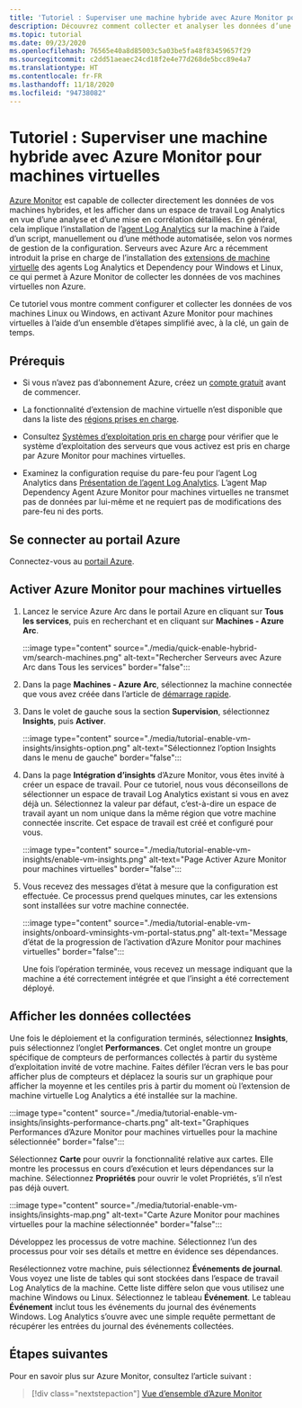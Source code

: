```yaml
---
title: 'Tutoriel : Superviser une machine hybride avec Azure Monitor pour machines virtuelles'
description: Découvrez comment collecter et analyser les données d’une machine hybride dans Azure Monitor.
ms.topic: tutorial
ms.date: 09/23/2020
ms.openlocfilehash: 76565e40a8d85003c5a03be5fa48f83459657f29
ms.sourcegitcommit: c2dd51aeaec24cd18f2e4e77d268de5bcc89e4a7
ms.translationtype: HT
ms.contentlocale: fr-FR
ms.lasthandoff: 11/18/2020
ms.locfileid: "94738082"
---
```

# <a name="tutorial-monitor-a-hybrid-machine-with-azure-monitor-for-vms"></a>Tutoriel : Superviser une machine hybride avec Azure Monitor pour machines virtuelles

[Azure Monitor](../overview.md) est capable de collecter directement les données de vos machines hybrides, et les afficher dans un espace de travail Log Analytics en vue d’une analyse et d’une mise en corrélation détaillées. En général, cela implique l’installation de l’[agent Log Analytics](../../../azure-monitor/platform/agents-overview.md#log-analytics-agent) sur la machine à l’aide d’un script, manuellement ou d’une méthode automatisée, selon vos normes de gestion de la configuration. Serveurs avec Azure Arc a récemment introduit la prise en charge de l’installation des [extensions de machine virtuelle](../manage-vm-extensions.md) des agents Log Analytics et Dependency pour Windows et Linux, ce qui permet à Azure Monitor de collecter les données de vos machines virtuelles non Azure.

Ce tutoriel vous montre comment configurer et collecter les données de vos machines Linux ou Windows, en activant Azure Monitor pour machines virtuelles à l’aide d’un ensemble d’étapes simplifié avec, à la clé, un gain de temps.  

## <a name="prerequisites"></a>Prérequis

* Si vous n’avez pas d’abonnement Azure, créez un [compte gratuit](https://azure.microsoft.com/free/?WT.mc_id=A261C142F) avant de commencer.

* La fonctionnalité d’extension de machine virtuelle n’est disponible que dans la liste des [régions prises en charge](../overview.md#supported-regions).

* Consultez [Systèmes d’exploitation pris en charge](../../../azure-monitor/insights/vminsights-enable-overview.md#supported-operating-systems) pour vérifier que le système d’exploitation des serveurs que vous activez est pris en charge par Azure Monitor pour machines virtuelles.

* Examinez la configuration requise du pare-feu pour l’agent Log Analytics dans [Présentation de l’agent Log Analytics](../../../azure-monitor/platform/log-analytics-agent.md#network-requirements). L’agent Map Dependency Agent Azure Monitor pour machines virtuelles ne transmet pas de données par lui-même et ne requiert pas de modifications des pare-feu ni des ports.

## <a name="sign-in-to-azure-portal"></a>Se connecter au portail Azure

Connectez-vous au [portail Azure](https://portal.azure.com).

## <a name="enable-azure-monitor-for-vms"></a>Activer Azure Monitor pour machines virtuelles

1. Lancez le service Azure Arc dans le portail Azure en cliquant sur **Tous les services**, puis en recherchant et en cliquant sur **Machines - Azure Arc**.

    :::image type="content" source="./media/quick-enable-hybrid-vm/search-machines.png" alt-text="Rechercher Serveurs avec Azure Arc dans Tous les services" border="false":::

1. Dans la page **Machines - Azure Arc**, sélectionnez la machine connectée que vous avez créée dans l’article de [démarrage rapide](quick-enable-hybrid-vm.md).

1. Dans le volet de gauche sous la section **Supervision**, sélectionnez **Insights**, puis **Activer**.

    :::image type="content" source="./media/tutorial-enable-vm-insights/insights-option.png" alt-text="Sélectionnez l’option Insights dans le menu de gauche" border="false":::

1. Dans la page **Intégration d’insights** d’Azure Monitor, vous êtes invité à créer un espace de travail. Pour ce tutoriel, nous vous déconseillons de sélectionner un espace de travail Log Analytics existant si vous en avez déjà un. Sélectionnez la valeur par défaut, c’est-à-dire un espace de travail ayant un nom unique dans la même région que votre machine connectée inscrite. Cet espace de travail est créé et configuré pour vous.

    :::image type="content" source="./media/tutorial-enable-vm-insights/enable-vm-insights.png" alt-text="Page Activer Azure Monitor pour machines virtuelles" border="false":::

1. Vous recevez des messages d’état à mesure que la configuration est effectuée. Ce processus prend quelques minutes, car les extensions sont installées sur votre machine connectée.

    :::image type="content" source="./media/tutorial-enable-vm-insights/onboard-vminsights-vm-portal-status.png" alt-text="Message d’état de la progression de l’activation d’Azure Monitor pour machines virtuelles" border="false":::

    Une fois l’opération terminée, vous recevez un message indiquant que la machine a été correctement intégrée et que l’insight a été correctement déployé.

## <a name="view-data-collected"></a>Afficher les données collectées

Une fois le déploiement et la configuration terminés, sélectionnez **Insights**, puis sélectionnez l’onglet **Performances**. Cet onglet montre un groupe spécifique de compteurs de performances collectés à partir du système d’exploitation invité de votre machine. Faites défiler l’écran vers le bas pour afficher plus de compteurs et déplacez la souris sur un graphique pour afficher la moyenne et les centiles pris à partir du moment où l’extension de machine virtuelle Log Analytics a été installée sur la machine.

:::image type="content" source="./media/tutorial-enable-vm-insights/insights-performance-charts.png" alt-text="Graphiques Performances d’Azure Monitor pour machines virtuelles pour la machine sélectionnée" border="false":::

Sélectionnez **Carte** pour ouvrir la fonctionnalité relative aux cartes. Elle montre les processus en cours d’exécution et leurs dépendances sur la machine. Sélectionnez **Propriétés** pour ouvrir le volet Propriétés, s’il n’est pas déjà ouvert.

:::image type="content" source="./media/tutorial-enable-vm-insights/insights-map.png" alt-text="Carte Azure Monitor pour machines virtuelles pour la machine sélectionnée" border="false":::

Développez les processus de votre machine. Sélectionnez l’un des processus pour voir ses détails et mettre en évidence ses dépendances.

Resélectionnez votre machine, puis sélectionnez **Événements de journal**. Vous voyez une liste de tables qui sont stockées dans l’espace de travail Log Analytics de la machine. Cette liste diffère selon que vous utilisez une machine Windows ou Linux. Sélectionnez le tableau **Événement**. Le tableau **Événement** inclut tous les événements du journal des événements Windows. Log Analytics s’ouvre avec une simple requête permettant de récupérer les entrées du journal des événements collectées.

## <a name="next-steps"></a>Étapes suivantes

Pour en savoir plus sur Azure Monitor, consultez l’article suivant :

> [!div class="nextstepaction"]
> [Vue d’ensemble d’Azure Monitor](../../../azure-monitor/overview.md)